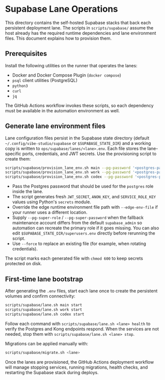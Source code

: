# Supabase Lane Operations

This directory contains the self-hosted Supabase stacks that back each persistent deployment lane. The scripts in `scripts/supabase/` assume the host already has the required runtime dependencies and lane environment files. This document explains how to provision them.

## Prerequisites

Install the following utilities on the runner that operates the lanes:

- Docker and Docker Compose Plugin (`docker compose`)
- `psql` client utilities (PostgreSQL)
- `python3`
- `curl`
- `jq`

The GitHub Actions workflow invokes these scripts, so each dependency must be available in the automation environment as well.

## Generate lane environment files

Lane configuration files persist in the Supabase state directory (default `~/.config/vibe-studio/supabase` or `$SUPABASE_STATE_DIR`) and a working copy is written to `ops/supabase/lanes/<lane>.env`. Each file stores the lane-specific ports, credentials, and JWT secrets. Use the provisioning script to create them:

```bash
scripts/supabase/provision_lane_env.sh main --pg-password '<postgres-password>'
scripts/supabase/provision_lane_env.sh work --pg-password '<postgres-password>'
scripts/supabase/provision_lane_env.sh codex --pg-password '<postgres-password>'
```

- Pass the Postgres password that should be used for the `postgres` role inside the lane.
- The script generates fresh `JWT_SECRET`, `ANON_KEY`, and `SERVICE_ROLE_KEY` values using Python's `secrets` module.
- Override the edge runtime environment file path with `--edge-env-file` if your runner uses a different location.
- Supply `--pg-super-role` / `--pg-super-password` when the fallback maintenance account differs from the default `supabase_admin` so automation can recreate the primary role if it goes missing. You can also edit `$SUPABASE_STATE_DIR/superusers.env` directly before rerunning the script.
- Use `--force` to replace an existing file (for example, when rotating credentials).

The script marks each generated file with `chmod 600` to keep secrets protected on disk.

## First-time lane bootstrap

After generating the `.env` files, start each lane once to create the persistent volumes and confirm connectivity:

```bash
scripts/supabase/lane.sh main start
scripts/supabase/lane.sh work start
scripts/supabase/lane.sh codex start
```

Follow each command with `scripts/supabase/lane.sh <lane> health` to verify the Postgres and Kong endpoints respond. When the services are not needed, stop them with `scripts/supabase/lane.sh <lane> stop`.

Migrations can be applied manually with:

```bash
scripts/supabase/migrate.sh <lane>
```

Once the lanes are provisioned, the GitHub Actions deployment workflow will manage stopping services, running migrations, health checks, and restarting the Supabase stack during deploys.
